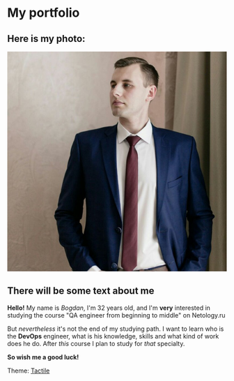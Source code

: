 # My portfolio

## Here is my photo:
![](my_photo.jpg)

## There will be some text about me

**Hello!** My name is _Bogdan_, I'm 32 years old, and I'm **very** interested in studying the course "QA engineer from beginning to middle" on Netology.ru

But _nevertheless_ it's not the end of my studying path. I want to learn who is the **DevOps** engineer, what is his knowledge, skills and what kind of work does he do. After _this_ course I plan to study for _that_ specialty.

**So wish me a good luck!**

Theme: [Tactile](https://github.com/pages-themes/tactile)

